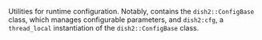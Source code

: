 Utilities for runtime configuration.
Notably, contains the `dish2::ConfigBase` class, which manages configurable parameters, and `dish2:cfg`, a `thread_local` instantiation of the `dish2::ConfigBase` class.

